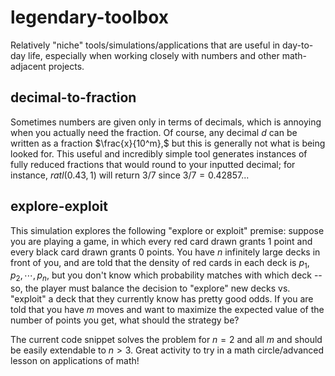 # legendary-toolbox
Relatively "niche" tools/simulations/applications that are useful in day-to-day life, especially when working closely with numbers and other math-adjacent projects.

## decimal-to-fraction
Sometimes numbers are given only in terms of decimals, which is annoying when you actually need the fraction. Of course, any decimal $d$ can be written as a fraction $\frac{x}{10^m},$ but this is generally not what is being looked for. This useful and incredibly simple tool generates instances of fully reduced fractions that would round to your inputted decimal; for instance, $ratl(0.43, 1)$ will return $3/7$ since $3/7 = 0.42857...$ 

## explore-exploit
This simulation explores the following "explore or exploit" premise: suppose you are playing a game, in which every red card drawn grants $1$ point and every black card drawn grants $0$ points. You have $n$ infinitely large decks in front of you, and are told that the density of red cards in each deck is $p_1, p_2, \cdots, p_n,$ but you don't know which probability matches with which deck -- so, the player must balance the decision to "explore" new decks vs. "exploit" a deck that they currently know has pretty good odds. If you are told that you have $m$ moves and want to maximize the expected value of the number of points you get, what should the strategy be?

The current code snippet solves the problem for $n = 2$ and all $m$ and should be easily extendable to $n > 3.$ Great activity to try in a math circle/advanced lesson on applications of math!
